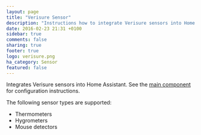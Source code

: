 ```yaml
---
layout: page
title: "Verisure Sensor"
description: "Instructions how to integrate Verisure sensors into Home Assistant."
date: 2016-02-23 21:31 +0100
sidebar: true
comments: false
sharing: true
footer: true
logo: verisure.png
ha_category: Sensor
featured: false
---
```


Integrates Verisure sensors into Home Assistant. See the [main component] for configuration instructions.

The following sensor types are supported:

 * Thermometers
 * Hygrometers
 * Mouse detectors


[main component]: /components/verisure/
